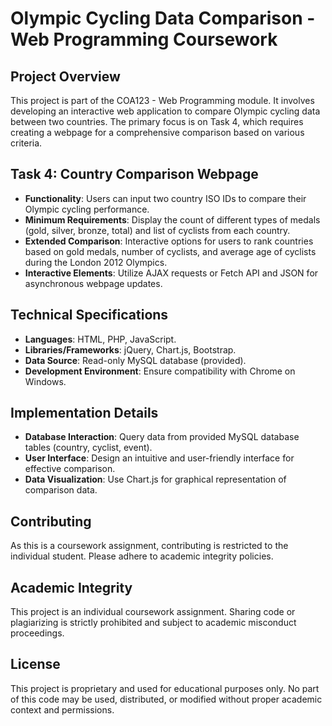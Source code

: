# Olympic Cycling Data Comparison - Web Programming Coursework

## Project Overview
This project is part of the COA123 - Web Programming module. It involves developing an interactive web application to compare Olympic cycling data between two countries. The primary focus is on Task 4, which requires creating a webpage for a comprehensive comparison based on various criteria.

## Task 4: Country Comparison Webpage
- **Functionality**: Users can input two country ISO IDs to compare their Olympic cycling performance.
- **Minimum Requirements**: Display the count of different types of medals (gold, silver, bronze, total) and list of cyclists from each country.
- **Extended Comparison**: Interactive options for users to rank countries based on gold medals, number of cyclists, and average age of cyclists during the London 2012 Olympics.
- **Interactive Elements**: Utilize AJAX requests or Fetch API and JSON for asynchronous webpage updates.

## Technical Specifications
- **Languages**: HTML, PHP, JavaScript.
- **Libraries/Frameworks**: jQuery, Chart.js, Bootstrap.
- **Data Source**: Read-only MySQL database (provided).
- **Development Environment**: Ensure compatibility with Chrome on Windows.

## Implementation Details
- **Database Interaction**: Query data from provided MySQL database tables (country, cyclist, event).
- **User Interface**: Design an intuitive and user-friendly interface for effective comparison.
- **Data Visualization**: Use Chart.js for graphical representation of comparison data.


## Contributing
As this is a coursework assignment, contributing is restricted to the individual student. Please adhere to academic integrity policies.

## Academic Integrity
This project is an individual coursework assignment. Sharing code or plagiarizing is strictly prohibited and subject to academic misconduct proceedings.

## License
This project is proprietary and used for educational purposes only. No part of this code may be used, distributed, or modified without proper academic context and permissions.
